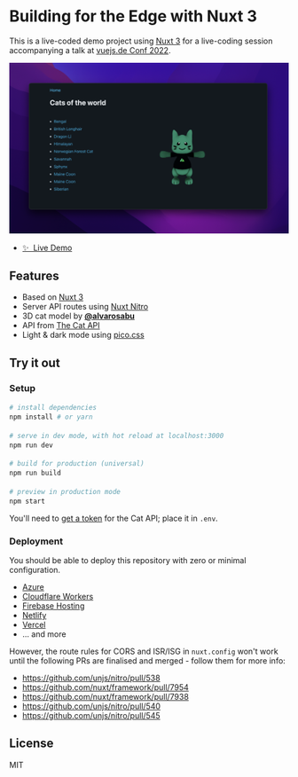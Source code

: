 # Building for the Edge with Nuxt 3

This is a live-coded demo project using [Nuxt 3](https://v3.nuxtjs.org/) for a live-coding session accompanying a talk at [vuejs.de Conf 2022](https://conf.vuejs.de/).

<p align="center">
  <a href="https://vuejs-de.netlify.app/" target="_blank">
    <img width="1090" alt="Screenshot of the deployed site" src="./docs/screenshot.png">
  </a>
</p>

- [✨ &nbsp;Live Demo](https://vuejs-de.netlify.app/)

## Features

- Based on [Nuxt 3](https://v3.nuxtjs.org/)
- Server API routes using [Nuxt Nitro](https://v3.nuxtjs.org/concepts/server-engine)
- 3D cat model by [**@alvarosabu**](https://github.com/alvarosabu)
- API from [The Cat API](https://thecatapi.com/)
- Light & dark mode using [pico.css](https://picocss.com/docs/)

## Try it out

### Setup

```bash
# install dependencies
npm install # or yarn

# serve in dev mode, with hot reload at localhost:3000
npm run dev

# build for production (universal)
npm run build

# preview in production mode
npm start
```

You'll need to [get a token](https://thecatapi.com/signup) for the Cat API; place it in `.env`.

### Deployment

You should be able to deploy this repository with zero or minimal configuration.

- [Azure](https://v3.nuxtjs.org/docs/deployment/azure)
- [Cloudflare Workers](https://v3.nuxtjs.org/docs/deployment/cloudflare)
- [Firebase Hosting](https://v3.nuxtjs.org/docs/deployment/firebase)
- [Netlify](https://v3.nuxtjs.org/docs/deployment/netlify)
- [Vercel](https://v3.nuxtjs.org/docs/deployment/vercel)
- ... and more

However, the route rules for CORS and ISR/ISG in `nuxt.config` won't work until the following PRs are finalised and merged - follow them for more info:

- https://github.com/unjs/nitro/pull/538
- https://github.com/nuxt/framework/pull/7954
- https://github.com/nuxt/framework/pull/7938
- https://github.com/unjs/nitro/pull/540
- https://github.com/unjs/nitro/pull/545

## License

MIT
